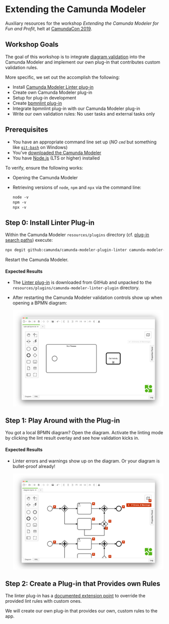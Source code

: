 # Extending the Camunda Modeler

Auxiliary resources for the workshop _Extending the Camunda Modeler for Fun and Profit_, helt at [CamundaCon 2019](https://www.camundacon.com/).


## Workshop Goals

The goal of this workshop is to integrate [diagram validation](https://github.com/camunda/camunda-modeler-linter-plugin) into the Camunda Modeler and implement our own plug-in that contributes custom validation rules.

More specific, we set out the accomplish the following:

* Install [Camunda Modeler Linter plug-in](https://github.com/camunda/camunda-modeler-plugin-linter)
* Create own Camunda Modeler plug-in
* Setup for plug-in development
* Create [bpmnlint plug-in](https://github.com/bpmn-io/bpmnlint-plugin-example)
* Integrate bpmnlint plug-in with our Camunda Modeler plug-in
* Write our own validation rules: No user tasks and external tasks only


## Prerequisites

* You have an appropriate command line set up (_NO `cmd`_ but something like [`git-bash`](https://www.atlassian.com/git/tutorials/git-bash) on Windows)
* You've [downloaded the Camunda Modeler](https://camunda.com/download/modeler/)
* You have [Node.js](https://nodejs.org/en/) (LTS or higher) installed

To verify, ensure the following works:

* Opening the Camunda Modeler

* Retrieving versions of `node`, `npm` and `npx` via the command line:

    ```
    node -v
    npm -v
    npx -v
    ```


## Step 0: Install Linter Plug-in

Within the Camunda Modeler `resources/plugins` directory (cf. [plug-in search paths](https://github.com/camunda/camunda-modeler/tree/develop/docs/plugins#plugging-into-the-camunda-modeler)) execute:

```sh
npx degit github:camunda/camunda-modeler-plugin-linter camunda-modeler-plugin-linter
```

Restart the Camunda Modeler.

#### Expected Results

* The [Linter plug-in](https://github.com/camunda/camunda-modeler-linter-plugin) is downloaded from GitHub and unpacked to the `resources/plugins/camunda-modeler-linter-plugin` directory.

* After restarting the Camunda Modeler validation controls show up when opening a BPMN diagram:

    ![Linter Plug-in Installed](./images/00_linter_plugin_installed.png)


## Step 1: Play Around with the Plug-in

You got a local BPMN diagram? Open the diagram. Activate the linting mode by clicking the lint result overlay and  see how validation kicks in.

#### Expected Results

* Linter errors and warnings show up on the diagram. Or your diagram is bullet-proof already!

   ![Linter Plug-in Enabled](./images/01_linter_plugin_enabled.png)


## Step 2: Create a Plug-in that Provides own Rules

The linter plug-in has a [documented extension point](https://github.com/camunda/camunda-modeler-linter-plugin#overriding-provided-rules) to override the provided lint rules with custom ones.

We will create our own plug-in that provides our own, custom rules to the app.